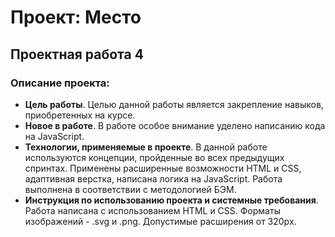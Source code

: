# Проект: Место

## Проектная работа 4
### Описание проекта:
* **Цель работы**. Целью данной работы является закрепление навыков, приобретенных на курсе.
* **Новое в работе**. В работе особое внимание уделено написанию кода на JavaScript.
* **Технологии, применяемые в проекте**. В данной работе используются концепции, пройденные во всех предыдущих спринтах. Применены расширенные возможности HTML и CSS, адаптивная верстка, написана логика на JavaScript. Работа выполнена в соответствии с методологией БЭМ.
* **Инструкция по использованию проекта и системные требования**. Работа написана с использованием HTML и CSS. Форматы изображений - .svg и .png. Допустимые расширения от 320px.
